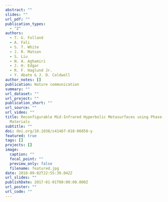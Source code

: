 ```yaml
---
abstract: ""
slides: ""
url_pdf: ""
publication_types:
  - "2"
authors:
  - T. G. Folland
  - A. Fali
  - S. T. White
  - J. R. Matson
  - S. Liu
  - N. A. Aghamiri
  - J. H. Edgar
  - R. F. Haglund Jr.
  - Y. Abate & J. D. Caldwell
author_notes: []
publication: Nature communication
summary: ""
url_dataset: ""
url_project: ""
publication_short: ""
url_source: ""
url_video: ""
title: Reconfigurable Mid-Infrared Hyperbolic Metasurfaces using Phase-Change
  Materials
subtitle: ""
doi: doi.org/10.1038/s41467-018-06858-y
featured: true
tags: []
projects: []
image:
  caption: ""
  focal_point: ""
  preview_only: false
  filename: featured.jpg
date: 2018-09-02T22:55:39.042Z
url_slides: ""
publishDate: 2017-01-01T00:00:00.000Z
url_poster: ""
url_code: ""
---
```

